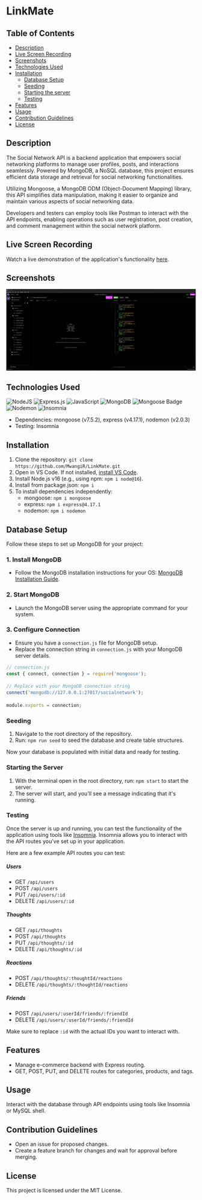 # LinkMate

## Table of Contents

- [Description](#description)
- [Live Screen Recording](#live-screen-recording)
- [Screenshots](#screenshots)
- [Technologies Used](#technologies-used)
- [Installation](#installation)
  - [Database Setup](#database-setup)
  - [Seeding](#seeding)
  - [Starting the server](#starting-the-server)
  - [Testing](#testing)
- [Features](#features)
- [Usage](#usage)
- [Contribution Guidelines](#contribution-guidelines)
- [License](#license)

## Description

The Social Network API is a backend application that empowers social networking platforms to manage user profiles, posts, and interactions seamlessly. Powered by MongoDB, a NoSQL database, this project ensures efficient data storage and retrieval for social networking functionalities.

Utilizing Mongoose, a MongoDB ODM (Object-Document Mapping) library, this API simplifies data manipulation, making it easier to organize and maintain various aspects of social networking data.

Developers and testers can employ tools like Postman to interact with the API endpoints, enabling operations such as user registration, post creation, and comment management within the social network platform.

## Live Screen Recording

Watch a live demonstration of the application's functionality [here](https://us04web.zoom.us/clips/share/BHVzMDQgMUcwqS350JhidpA8RkJy01NUYsjUr-WLfc3HjeZwATQ).

## Screenshots

![Screenshot 1](./images/Screenshot-1.jpg)

## Technologies Used

![NodeJS](https://img.shields.io/badge/node.js-6DA55F?style=for-the-badge&logo=node.js&logoColor=white)
![Express.js](https://img.shields.io/badge/express.js-%23404d59.svg?style=for-the-badge&logo=express&logoColor=%2361DAFB)
![JavaScript](https://img.shields.io/badge/javascript-%23323330.svg?style=for-the-badge&logo=javascript&logoColor=%23F7DF1E)
![MongoDB](https://img.shields.io/badge/MongoDB-4EA94B?style=for-the-badge&logo=mongodb&logoColor=white)
![Mongoose Badge](https://img.shields.io/badge/Mongoose-F04D35?logo=mongoosedotws&logoColor=fff&style=for-the-badge)
![Nodemon](https://img.shields.io/badge/NODEMON-%23323330.svg?style=for-the-badge&logo=nodemon&logoColor=%BBDEAD)
![Insomnia](https://img.shields.io/badge/Insomnia-black?style=for-the-badge&logo=insomnia&logoColor=5849BE)

- Dependencies: mongoose (v7.5.2), express (v4.17.1), nodemon (v2.0.3)
- Testing: Insomnia

## Installation

1. Clone the repository: `git clone https://github.com/MwangiR/LinkMate.git`
2. Open in VS Code. If not installed, [install VS Code](https://code.visualstudio.com/).
3. Install Node.js v16 (e.g., using npm: `npm i node@16`).
4. Install from package.json: `npm i`
5. To install dependencies independently:
   - mongoose: `npm i mongoose`
   - express: `npm i express@4.17.1`
   - nodemon: `npm i nodemon`

## Database Setup

Follow these steps to set up MongoDB for your project:

### 1. Install MongoDB

- Follow the MongoDB installation instructions for your OS: [MongoDB Installation Guide](https://docs.mongodb.com/manual/installation/).

### 2. Start MongoDB

- Launch the MongoDB server using the appropriate command for your system.

### 3. Configure Connection

- Ensure you have a `connection.js` file for MongoDB setup.
- Replace the connection string in `connection.js` with your MongoDB server details.

```javascript
// connection.js
const { connect, connection } = require('mongoose');

// Replace with your MongoDB connection string
connect('mongodb://127.0.0.1:27017/socialnetwork');

module.exports = connection;
```

### Seeding

1. Navigate to the root directory of the repository.
2. Run: `npm run seed` to seed the database and create table structures.

Now your database is populated with initial data and ready for testing.

### Starting the Server

1. With the terminal open in the root directory, run: `npm start` to start the server.
2. The server will start, and you'll see a message indicating that it's running.

### Testing

Once the server is up and running, you can test the functionality of the application using tools like [Insomnia](https://insomnia.rest/). Insomnia allows you to interact with the API routes you've set up in your application.

Here are a few example API routes you can test:

##### Users

- GET `/api/users`
- POST `/api/users`
- PUT `/api/users/:id`
- DELETE `/api/users/:id`

##### Thoughts

- GET `/api/thoughts`
- POST `/api/thoughts`
- PUT `/api/thoughts/:id`
- DELETE `/api/thoughts/:id`

##### Reactions

- POST `/api/thoughts/:thoughtId/reactions`
- DELETE `/api/thoughts/:thoughtId/reactions`

##### Friends

- POST `/api/users/:userId/friends/:friendId`
- DELETE `/api/users/:userId/friends/:friendId`

Make sure to replace `:id` with the actual IDs you want to interact with.

## Features

- Manage e-commerce backend with Express routing.
- GET, POST, PUT, and DELETE routes for categories, products, and tags.

## Usage

Interact with the database through API endpoints using tools like Insomnia or MySQL shell.

## Contribution Guidelines

- Open an issue for proposed changes.
- Create a feature branch for changes and wait for approval before merging.

## License

This project is licensed under the MIT License.
